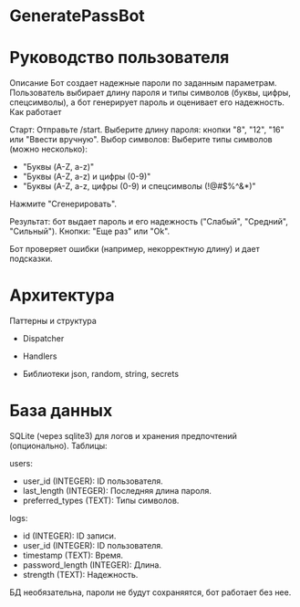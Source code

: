 # GeneratePassBot
# Руководство пользователя
Описание
Бот создает надежные пароли по заданным параметрам. Пользователь выбирает длину пароля и типы символов (буквы, цифры, спецсимволы), а бот генерирует пароль и оценивает его надежность.
Как работает

Старт:
Отправьте /start.
Выберите длину пароля: кнопки "8", "12", "16" или "Ввести вручную".
Выбор символов:
Выберите типы символов (можно несколько):
- "Буквы (A-Z, a-z)"
- "Буквы (A-Z, a-z) и цифры (0-9)"
- "Буквы (A-Z, a-z, цифры (0-9) и спецсимволы (!@#$%^&*)"

Нажмите "Сгенерировать".

Результат:
бот выдает пароль и его надежность ("Слабый", "Средний", "Сильный").
Кнопки: "Еще раз" или "Ok".

Бот проверяет ошибки (например, некорректную длину) и дает подсказки.


# Архитектура
Паттерны и структура
- Dispatcher
- Handlers

- Библиотеки
json, random, string, secrets

# База данных

SQLite (через sqlite3) для логов и хранения предпочтений (опционально).
Таблицы:

users:
- user_id (INTEGER): ID пользователя.
- last_length (INTEGER): Последняя длина пароля.
- preferred_types (TEXT): Типы символов.


logs:
- id (INTEGER): ID записи.
- user_id (INTEGER): ID пользователя.
- timestamp (TEXT): Время.
- password_length (INTEGER): Длина.
- strength (TEXT): Надежность.

БД необязательна, пароли не будут сохраняятся, бот работает без нее.
